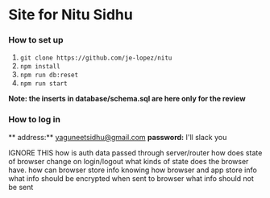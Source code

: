 # Site for Nitu Sidhu

### How to set up
1. `git clone https://github.com/je-lopez/nitu`
2. `npm install`
3. `npm run db:reset`
4. `npm run start`

**Note: the inserts in database/schema.sql are here only for the review**

### How to log in
** address:** yaguneetsidhu@gmail.com
**password:** I'll slack you

IGNORE THIS
how is auth data passed through server/router
how does state of browser change on login/logout
what kinds of state does the browser have. how can browser store info
knowing how browser and app store info
what info should be encrypted when sent to browser
what info should not be sent